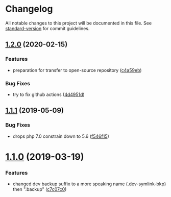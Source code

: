 # Changelog

All notable changes to this project will be documented in this file. See [standard-version](https://github.com/conventional-changelog/standard-version) for commit guidelines.

## [1.2.0](https://github.com/labor-digital/composer-dev-symlink/compare/v1.1.1...v1.2.0) (2020-02-15)


### Features

* preparation for transfer to open-source repository ([c4a59eb](https://github.com/labor-digital/composer-dev-symlink/commit/c4a59ebae19840eea870d135119f6d1edb226449))


### Bug Fixes

* try to fix github actions ([4d4951d](https://github.com/labor-digital/composer-dev-symlink/commit/4d4951d65bfd077ccce9cf936bb2500e7f124efe))

## [1.1.1](https://bitbucket.org/labor-digital/labor-composer-dev-symlink/branches/compare/v1.1.1%0Dv1.1.0#diff) (2019-05-09)


### Bug Fixes

* drops php 7.0 constrain down to 5.6 ([f546f15](https://bitbucket.org/labor-digital/labor-composer-dev-symlink/commits/f546f15))



# [1.1.0](https://bitbucket.org/labor-digital/labor-composer-dev-symlink/branches/compare/v1.1.0%0Dv1.0.2#diff) (2019-03-19)


### Features

* changed dev backup suffix to a more speaking name (.dev-symlink-bkp) then ".backup" ([c7c07c0](https://bitbucket.org/labor-digital/labor-composer-dev-symlink/commits/c7c07c0))
